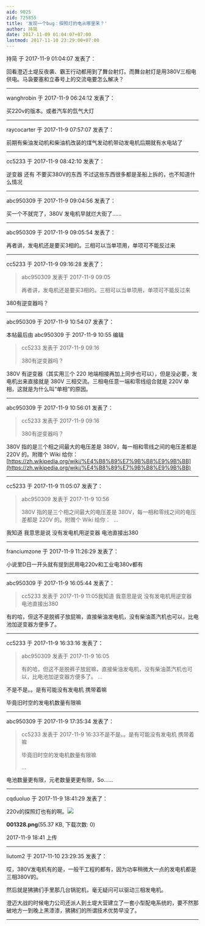 ```yaml
---
aid: 9025
zid: 725855
title: '发现一个bug：探照灯的电从哪里来？'
author: 持简
date: 2017-11-09 01:04:07+07:00
lastmod: 2017-11-10 23:29:00+07:00
---
```


持简 于 2017-11-9 01:04:07 发表了：

回看澄迈土堤反夜袭、霸王行动都用到了舞台射灯。而舞台射灯是用380V三相电供电。马袅要塞和立春号上的交流电要怎么解决？

---------

wanghrobin 于 2017-11-9 06:24:12 发表了：

买220v的版本。或者汽车的氙气大灯

---------

raycocarter 于 2017-11-9 07:57:07 发表了：

前期有柴油发动机和柴油机改装的煤气发动机带动发电机后期就有水电站了

---------

cc5233 于 2017-11-9 08:42:10 发表了：

逆变器 还有 不要买380V的东西 不过这些东西很多都是圣船上拆的，也不知道什么情况

---------

abc950309 于 2017-11-9 09:04:56 发表了：

买一个不就完了，380V 发电机早就烂大街了……

---------

abc950309 于 2017-11-9 09:05:54 发表了：

再者讲，发电机还是要买3相的。三相可以当单项用，单项可不能反过来

---------

cc5233 于 2017-11-9 09:16:28 发表了：

> abc950309 发表于 2017-11-9 09:05
> 
> 再者讲，发电机还是要买3相的。三相可以当单项用，单项可不能反过来



380有逆变器吗？

---------

abc950309 于 2017-11-9 10:54:07 发表了：

本帖最后由 abc950309 于 2017-11-9 10:55 编辑 


> 
> cc5233 发表于 2017-11-9 09:16
> 
> 380有逆变器吗？



380V 有逆变器（其实用三个 220 地端相接再加上同步也可以），但是没必要，发电机出来直接就是 380V 三相交流。三相电任意一端和零线组合就是 220V 单相，这就是为什么叫“单相”的原因。

---------

abc950309 于 2017-11-9 10:56:01 发表了：

> cc5233 发表于 2017-11-9 09:16
> 
> 380有逆变器吗？



380V 指的是三个相之间最大的电压差是 380V，每一相和零线之间的电压差都是 220V 的。附赠个 Wiki 给你： [https://zh.wikipedia.org/wiki/%E4%B8%89%E7%9B%B8%E9%9B%BB](https://zh.wikipedia.org/wiki/%E4%B8%89%E7%9B%B8%E9%9B%BB)

---------

cc5233 于 2017-11-9 11:05:07 发表了：

> abc950309 发表于 2017-11-9 10:56
> 
> 380V 指的是三个相之间最大的电压差是 380V，每一相和零线之间的电压差都是 220V 的。附赠个 Wiki 给你：  ...



我知道 我意思是说 没有发电机用逆变器 电池直接出380

---------

franciumzone 于 2017-11-9 11:26:29 发表了：

小说里D日一开头就有提到民用电220v和工业电380v都有

---------

abc950309 于 2017-11-9 16:05:44 发表了：

> cc5233 发表于 2017-11-9 11:05我知道 我意思是说 没有发电机用逆变器 电池直接出380



有的哈，但这不是脱裤子放屁嘛，直接柴油发电机，没有柴油蒸汽机也可以，比电池加逆变器方便多了。

---------

cc5233 于 2017-11-9 16:33:16 发表了：

> abc950309 发表于 2017-11-9 16:05
> 
> 有的哈，但这不是脱裤子放屁嘛，直接柴油发电机，没有柴油蒸汽机也可以，比电池加逆变器方便多了。 ...



不是不是。。是有可能没有发电机 携带着嘛

毕竟旧时空的发电机数量有限嘛

---------

abc950309 于 2017-11-9 17:35:34 发表了：

> cc5233 发表于 2017-11-9 16:33不是不是。。是有可能没有发电机 携带着嘛
> 
> 毕竟旧时空的发电机数量有限嘛
> 
> ...



电池数量更有限，元老数量更更有限，So……

---------

cqduoluo 于 2017-11-9 18:41:29 发表了：

220v的探照灯也有的啊。![](https://mirrors.tuna.tsinghua.edu.cn/osdn/lgqm/72877/184125sbhlp014vzbl3r1v.png)



**001328.png**(55.37 KB, 下载次数: 0)



2017-11-9 18:41 上传

---------

liutom2 于 2017-11-10 23:29:35 发表了：

哎，380V发电机有的是，一般干工程的都有，因为功率稍微大一点的发电机都是三相380V的。

然后就是狒狒们手里那几台锅驼机，毫无疑问可以驱动三相发电机。

澄迈大战的时候电力公司还派人到土堤大营建立了一套小型配电系统的，要不然那破地方一到晚上黑漆漆，狒狒们的所谓技术优势早没了。

---------

